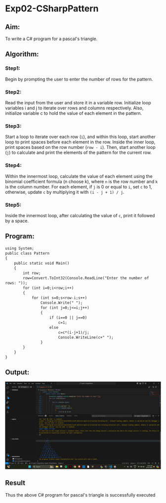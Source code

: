 # Exp02-CSharpPattern
## Aim:
To write a C# program for a pascal's triangle. 
## Algorithm:
### Step1:
Begin by prompting the user to enter the number of rows for the pattern.

### Step2:
Read the input from the user and store it in a variable row. Initialize loop variables i and j to iterate over rows and columns respectively. Also, initialize variable c to hold the value of each element in the pattern.

### Step3:
Start a loop to iterate over each row (`i`), and within this loop, start another loop to print spaces before each element in the row. Inside the inner loop, print spaces based on the row number (`row - i`). Then, start another loop (`j`) to calculate and print the elements of the pattern for the current row.

### Step4:
Within the innermost loop, calculate the value of each element using the binomial coefficient formula (n choose k), where `n` is the row number and `k` is the column number. For each element, if `j` is 0 or equal to `i`, set `c` to 1, otherwise, update `c` by multiplying it with `(i - j + 1) / j`.

### Step5:
Inside the innermost loop, after calculating the value of `c`, print it followed by a space.

## Program:

```
using System;
public class Pattern
{
    public static void Main()
    {
        int row;
        row=Convert.ToInt32(Console.ReadLine("Enter the number of rows: "));
        for (int i=0;i<row;i++)
        {
            for (int s=0;s<row-i;s++)
                Console.Write(" ");
                for (int j=0;j<=i;j++)
                {
                    if (i==0 || j==0)
                        c=1;
                    else
                        c=c*(i-j+1)/j;
                        Console.WriteLine(c+" ");
                }
        }
    }
}
```
## Output:
![alt text](<Screenshot 2024-02-24 104310.png>)

## Result

Thus the above C# program for pascal's triangle is successfully executed
